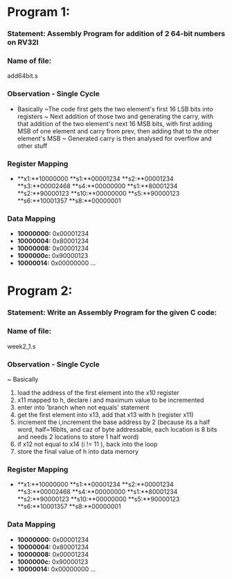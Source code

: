 # Program 1: 
### Statement: Assembly Program for addition of 2 64-bit numbers on RV32I

### Name of file:
add64bit.s

### Observation - Single Cycle
- Basically 
~The code first gets the two element's first 16 LSB bits into registers
~ Next addition of those two and generating the carry, with that addition of the two
element's next 16 MSB bits, with first adding MSB of one element and carry from prev,
then adding that to the other element's MSB
~ Generated carry is then analysed for overflow and other stuff
 
### Register Mapping
- **x1:**10000000 
 **s1:**00001234
 **s2:**00001234
 **s3:**00002468
 **s4:**00000000
 **s1:**80001234
 **s2:**90000123
 **s10:**00000000
 **s5:**90000123
 **s6:**10001357
 **s8:**00000001

### Data Mapping
- **10000000:** 0x00001234
- **10000004:** 0x80001234 
- **10000008:** 0x00001234 
- **1000000c:** 0x90000123 
- **10000014:** 0x00000000 
...

# Program 2: 
### Statement: Write an Assembly Program for the given C code:

### Name of file:
week2_1.s

### Observation - Single Cycle
~ Basically 
  1. load the address of the first element into the x10 register
  2. x11 mapped to h, declare i and maximum value to be incremented
  3. enter into 'branch when not equals' statement
  4. get the first element into x13, add that x13 with h (register x11)
  5. increment the i,increment the base address by 2 (because its a half word, half=16bits, and caz of byte             addressable, each location is 8 bits and needs 2 locations to store 1 half word)
  6. if x12 not equal to x14 (i != 11 ), back into the loop
  7. store the final value of h into data memory
  
### Register Mapping
- **x1:**10000000 
 **s1:**00001234
 **s2:**00001234
 **s3:**00002468
 **s4:**00000000
 **s1:**80001234
 **s2:**90000123
 **s10:**00000000
 **s5:**90000123
 **s6:**10001357
 **s8:**00000001

### Data Mapping
- **10000000:** 0x00001234
- **10000004:** 0x80001234 
- **10000008:** 0x00001234 
- **1000000c:** 0x90000123 
- **10000014:** 0x00000000 
...
